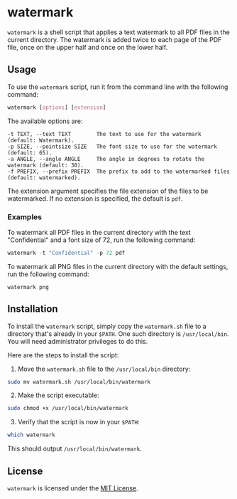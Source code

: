 # watermark

`watermark` is a shell script that applies a text watermark to all PDF files in the current directory. The watermark is added twice to each page of the PDF file, once on the upper half and once on the lower half.

## Usage

To use the `watermark` script, run it from the command line with the following command:

```css
watermark [options] [extension]
```

The available options are:

```vbnet
-t TEXT, --text TEXT        The text to use for the watermark (default: Watermark).
-p SIZE, --pointsize SIZE   The font size to use for the watermark (default: 65).
-a ANGLE, --angle ANGLE     The angle in degrees to rotate the watermark (default: 30).
-f PREFIX, --prefix PREFIX  The prefix to add to the watermarked files (default: watermarked).
```

The extension argument specifies the file extension of the files to be watermarked. If no extension is specified, the default is `pdf`.

### Examples

To watermark all PDF files in the current directory with the text "Confidential" and a font size of 72, run the following command:

```python
watermark -t "Confidential" -p 72 pdf
```

To watermark all PNG files in the current directory with the default settings, run the following command:

```
watermark png
```

## Installation

To install the `watermark` script, simply copy the `watermark.sh` file to a directory that's already in your `$PATH`. One such directory is `/usr/local/bin`. You will need administrator privileges to do this.

Here are the steps to install the script:

1. Move the `watermark.sh` file to the `/usr/local/bin` directory:

```bash
sudo mv watermark.sh /usr/local/bin/watermark
```

2. Make the script executable:

```bash
sudo chmod +x /usr/local/bin/watermark
```

3. Verify that the script is now in your `$PATH`:

```bash
which watermark
```

This should output `/usr/local/bin/watermark`.

## License

`watermark` is licensed under the [MIT License](LICENSE).

